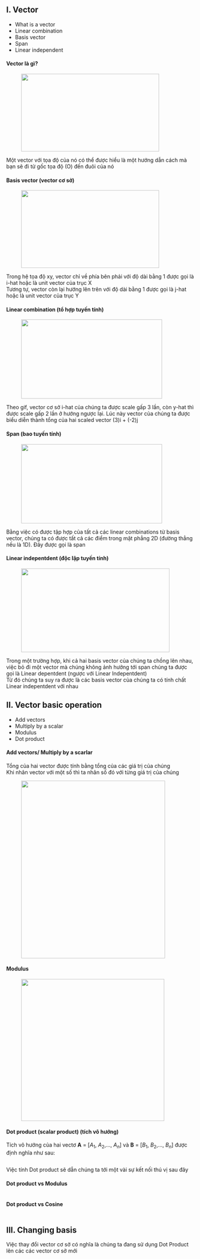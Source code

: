 <!-- wp:heading -->
<h2>I. Vector</h2>
<!-- /wp:heading -->

<!-- wp:list -->
<ul><li>What is a vector</li><li>Linear combination </li><li>Basis vector</li><li>Span</li><li>Linear independent</li></ul>
<!-- /wp:list -->

<!-- wp:heading {"level":4} -->
<h4>Vector là gì?</h4>
<!-- /wp:heading -->

<!-- wp:image {"id":72,"width":368,"height":207,"sizeSlug":"large"} -->
<figure class="wp-block-image size-large is-resized"><img src="http://www.some-emotions.studio/wp-content/uploads/2020/09/gif.gif" alt="" class="wp-image-72" width="368" height="207"/></figure>
<!-- /wp:image -->

<!-- wp:paragraph -->
<p>Một vector với tọa độ của nó có thể được hiểu là một hướng dẫn cách mà bạn sẽ đi từ gốc tọa độ (O) đến đuôi của nó</p>
<!-- /wp:paragraph -->

<!-- wp:heading {"level":4} -->
<h4>Basis vector (vector cơ sở)</h4>
<!-- /wp:heading -->

<!-- wp:image {"id":74,"width":368,"height":207,"sizeSlug":"large"} -->
<figure class="wp-block-image size-large is-resized"><img src="http://www.some-emotions.studio/wp-content/uploads/2020/09/linearcombination.gif" alt="" class="wp-image-74" width="368" height="207"/></figure>
<!-- /wp:image -->

<!-- wp:paragraph -->
<p>Trong hệ tọa độ xy, vector chỉ về phía bên phải với độ dài bằng 1 được gọi là i-hat hoặc là unit vector của trục X<br>Tương tự, vector còn lại hướng lên trên với độ dài bằng 1 được gọi là j-hat hoặc là unit vector của trục Y</p>
<!-- /wp:paragraph -->

<!-- wp:heading {"level":4} -->
<h4>Linear combination (tổ hợp tuyến tính)</h4>
<!-- /wp:heading -->

<!-- wp:image {"id":75,"width":376,"height":211,"sizeSlug":"large"} -->
<figure class="wp-block-image size-large is-resized"><img src="http://www.some-emotions.studio/wp-content/uploads/2020/09/linearcombination2.gif" alt="" class="wp-image-75" width="376" height="211"/></figure>
<!-- /wp:image -->

<!-- wp:paragraph -->
<p>Theo gif, vector cơ sở i-hat của chúng ta được scale gấp 3 lần, còn y-hat thì được scale gấp 2 lần ở hướng ngược lại. Lúc này vector của chúng ta được biểu diễn thành tổng của hai scaled vector (3)i + (-2)j</p>
<!-- /wp:paragraph -->

<!-- wp:heading {"level":4} -->
<h4>Span (bao tuyến tính)</h4>
<!-- /wp:heading -->

<!-- wp:image {"id":77,"width":376,"height":211,"sizeSlug":"large"} -->
<figure class="wp-block-image size-large is-resized"><img src="http://www.some-emotions.studio/wp-content/uploads/2020/09/span.gif" alt="" class="wp-image-77" width="376" height="211"/></figure>
<!-- /wp:image -->

<!-- wp:paragraph -->
<p>Bằng việc có được tập hợp của tất cả các linear combinations từ basis vector, chúng ta có được tất cả các điểm trong mặt phẳng 2D (đường thẳng nếu là 1D). Đây được gọi là span</p>
<!-- /wp:paragraph -->

<!-- wp:heading {"level":4} -->
<h4>Linear indepentdent (độc lập tuyến tính)</h4>
<!-- /wp:heading -->

<!-- wp:image {"id":79,"width":396,"height":223,"sizeSlug":"large"} -->
<figure class="wp-block-image size-large is-resized"><img src="http://www.some-emotions.studio/wp-content/uploads/2020/09/lineardepentdent.gif" alt="" class="wp-image-79" width="396" height="223"/></figure>
<!-- /wp:image -->

<!-- wp:paragraph -->
<p>Trong một trường hợp, khi cả hai basis vector của chúng ta chồng lên nhau, việc bỏ đi một vector mà chúng không ảnh hưởng tới span chúng ta được gọi là Linear depentdent (ngược với Linear Indepentdent)<br>Từ đó chúng ta suy ra được là các basis vector của chúng ta có tính chất Linear indepentdent với nhau</p>
<!-- /wp:paragraph -->

<!-- wp:heading -->
<h2>II. Vector basic operation</h2>
<!-- /wp:heading -->

<!-- wp:list -->
<ul><li>Add vectors</li><li>Multiply by a scalar</li><li>Modulus</li><li>Dot product</li></ul>
<!-- /wp:list -->

<!-- wp:heading {"level":4} -->
<h4>Add vectors/ Multiply by a scarlar</h4>
<!-- /wp:heading -->

<!-- wp:paragraph -->
<p>Tổng của hai vector được tính bằng tổng của các giá trị của chúng<br>Khi nhân vector với một số thì ta nhân số đó với từng giá trị của chúng</p>
<!-- /wp:paragraph -->

<!-- wp:image {"id":85,"width":384,"height":473,"sizeSlug":"large"} -->
<figure class="wp-block-image size-large is-resized"><img src="http://www.some-emotions.studio/wp-content/uploads/2020/09/Screenshot-from-2020-09-21-12-47-17.png" alt="" class="wp-image-85" width="384" height="473"/></figure>
<!-- /wp:image -->

<!-- wp:heading {"level":4} -->
<h4>Modulus</h4>
<!-- /wp:heading -->

<!-- wp:image {"id":86,"width":382,"height":378,"sizeSlug":"large"} -->
<figure class="wp-block-image size-large is-resized"><img src="http://www.some-emotions.studio/wp-content/uploads/2020/09/Screenshot-from-2020-09-21-13-01-42.png" alt="" class="wp-image-86" width="382" height="378"/></figure>
<!-- /wp:image -->

<!-- wp:heading {"level":4} -->
<h4>Dot product (scalar product) (tích vô hướng) </h4>
<!-- /wp:heading -->

<!-- wp:paragraph -->
<p> Tích vô hướng của hai vectơ <strong>A</strong> = [<em>A</em><sub>1</sub>, <em>A</em><sub>2</sub>,..., <em>A</em><sub><em>n</em></sub>] và <strong>B</strong> = [<em>B</em><sub>1</sub>, <em>B</em><sub>2</sub>,..., <em>B</em><sub><em>n</em></sub>] được định nghĩa như sau: </p>
<!-- /wp:paragraph -->

<!-- wp:image {"sizeSlug":"large"} -->
<figure class="wp-block-image size-large"><img src="https://wikimedia.org/api/rest_v1/media/math/render/svg/af37e403a991bc025d1393175c48da59f50db69b" alt=""/></figure>
<!-- /wp:image -->

<!-- wp:paragraph -->
<p>Việc tính Dot product sẽ dẫn chúng ta tới một vài sự kết nối thú vị sau đây</p>
<!-- /wp:paragraph -->

<!-- wp:heading {"level":4} -->
<h4>Dot product vs Modulus </h4>
<!-- /wp:heading -->

<!-- wp:image {"sizeSlug":"large"} -->
<figure class="wp-block-image size-large"><img src="https://wikimedia.org/api/rest_v1/media/math/render/svg/4684ec0ed118a6ed4e12a43c1fb4a8cc8ef41c06" alt=""/></figure>
<!-- /wp:image -->

<!-- wp:heading {"level":4} -->
<h4>Dot product vs Cosine</h4>
<!-- /wp:heading -->

<!-- wp:image {"sizeSlug":"large"} -->
<figure class="wp-block-image size-large"><img src="https://wikimedia.org/api/rest_v1/media/math/render/svg/e6c94733992f42b0576562b7936e4a160b058089" alt=""/></figure>
<!-- /wp:image -->

<!-- wp:heading -->
<h2>III. Changing basis</h2>
<!-- /wp:heading -->

<!-- wp:paragraph -->
<p>Việc thay đổi vector cơ sở có nghĩa là chúng ta đang sử dụng Dot Product lên các các vector cơ sở mới</p>
<!-- /wp:paragraph -->
